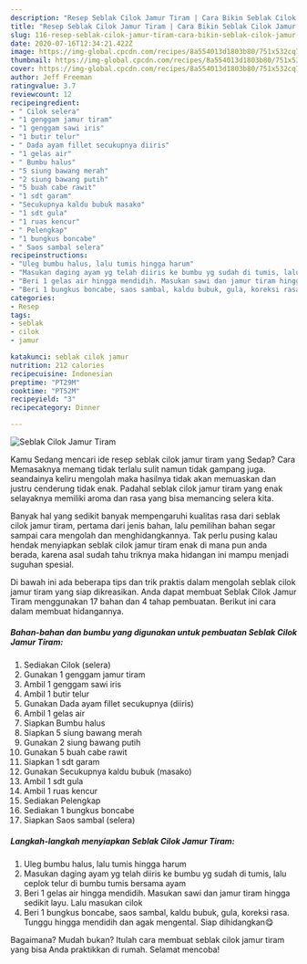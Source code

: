 ```yaml
---
description: "Resep Seblak Cilok Jamur Tiram | Cara Bikin Seblak Cilok Jamur Tiram Yang Enak Banget"
title: "Resep Seblak Cilok Jamur Tiram | Cara Bikin Seblak Cilok Jamur Tiram Yang Enak Banget"
slug: 116-resep-seblak-cilok-jamur-tiram-cara-bikin-seblak-cilok-jamur-tiram-yang-enak-banget
date: 2020-07-16T12:34:21.422Z
image: https://img-global.cpcdn.com/recipes/8a554013d1803b80/751x532cq70/seblak-cilok-jamur-tiram-foto-resep-utama.jpg
thumbnail: https://img-global.cpcdn.com/recipes/8a554013d1803b80/751x532cq70/seblak-cilok-jamur-tiram-foto-resep-utama.jpg
cover: https://img-global.cpcdn.com/recipes/8a554013d1803b80/751x532cq70/seblak-cilok-jamur-tiram-foto-resep-utama.jpg
author: Jeff Freeman
ratingvalue: 3.7
reviewcount: 12
recipeingredient:
- " Cilok selera"
- "1 genggam jamur tiram"
- "1 genggam sawi iris"
- "1 butir telur"
- " Dada ayam fillet secukupnya diiris"
- "1 gelas air"
- " Bumbu halus"
- "5 siung bawang merah"
- "2 siung bawang putih"
- "5 buah cabe rawit"
- "1 sdt garam"
- "Secukupnya kaldu bubuk masako"
- "1 sdt gula"
- "1 ruas kencur"
- " Pelengkap"
- "1 bungkus boncabe"
- " Saos sambal selera"
recipeinstructions:
- "Uleg bumbu halus, lalu tumis hingga harum"
- "Masukan daging ayam yg telah diiris ke bumbu yg sudah di tumis, lalu ceplok telur di bumbu tumis bersama ayam"
- "Beri 1 gelas air hingga mendidih. Masukan sawi dan jamur tiram hingga sedikit layu. Lalu masukan cilok"
- "Beri 1 bungkus boncabe, saos sambal, kaldu bubuk, gula, koreksi rasa. Tunggu hingga mendidih dan agak mengental. Siap dihidangkan😋"
categories:
- Resep
tags:
- seblak
- cilok
- jamur

katakunci: seblak cilok jamur 
nutrition: 212 calories
recipecuisine: Indonesian
preptime: "PT29M"
cooktime: "PT52M"
recipeyield: "3"
recipecategory: Dinner

---
```



![Seblak Cilok Jamur Tiram](https://img-global.cpcdn.com/recipes/8a554013d1803b80/751x532cq70/seblak-cilok-jamur-tiram-foto-resep-utama.jpg)

Kamu Sedang mencari ide resep seblak cilok jamur tiram yang Sedap? Cara Memasaknya memang tidak terlalu sulit namun tidak gampang juga. seandainya keliru mengolah maka hasilnya tidak akan memuaskan dan justru cenderung tidak enak. Padahal seblak cilok jamur tiram yang enak selayaknya memiliki aroma dan rasa yang bisa memancing selera kita.



Banyak hal yang sedikit banyak mempengaruhi kualitas rasa dari seblak cilok jamur tiram, pertama dari jenis bahan, lalu pemilihan bahan segar sampai cara mengolah dan menghidangkannya. Tak perlu pusing kalau hendak menyiapkan seblak cilok jamur tiram enak di mana pun anda berada, karena asal sudah tahu triknya maka hidangan ini mampu menjadi suguhan spesial.


Di bawah ini ada beberapa tips dan trik praktis dalam mengolah seblak cilok jamur tiram yang siap dikreasikan. Anda dapat membuat Seblak Cilok Jamur Tiram menggunakan 17 bahan dan 4 tahap pembuatan. Berikut ini cara dalam membuat hidangannya.

<!--inarticleads1-->

##### Bahan-bahan dan bumbu yang digunakan untuk pembuatan Seblak Cilok Jamur Tiram:

1. Sediakan  Cilok (selera)
1. Gunakan 1 genggam jamur tiram
1. Ambil 1 genggam sawi iris
1. Ambil 1 butir telur
1. Gunakan  Dada ayam fillet secukupnya (diiris)
1. Ambil 1 gelas air
1. Siapkan  Bumbu halus
1. Siapkan 5 siung bawang merah
1. Gunakan 2 siung bawang putih
1. Gunakan 5 buah cabe rawit
1. Siapkan 1 sdt garam
1. Gunakan Secukupnya kaldu bubuk (masako)
1. Ambil 1 sdt gula
1. Ambil 1 ruas kencur
1. Sediakan  Pelengkap
1. Sediakan 1 bungkus boncabe
1. Siapkan  Saos sambal (selera)




<!--inarticleads2-->

##### Langkah-langkah menyiapkan Seblak Cilok Jamur Tiram:

1. Uleg bumbu halus, lalu tumis hingga harum
1. Masukan daging ayam yg telah diiris ke bumbu yg sudah di tumis, lalu ceplok telur di bumbu tumis bersama ayam
1. Beri 1 gelas air hingga mendidih. Masukan sawi dan jamur tiram hingga sedikit layu. Lalu masukan cilok
1. Beri 1 bungkus boncabe, saos sambal, kaldu bubuk, gula, koreksi rasa. Tunggu hingga mendidih dan agak mengental. Siap dihidangkan😋




Bagaimana? Mudah bukan? Itulah cara membuat seblak cilok jamur tiram yang bisa Anda praktikkan di rumah. Selamat mencoba!
